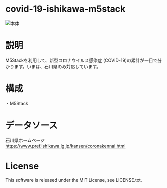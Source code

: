 # covid-19-ishikawa-m5stack
![本体](https://github.com/yukima77/covid-19-ishikawa-m5stack/blob/images/main.jpg)


# 説明
M5Stackを利用して、新型コロナウイルス感染症 (COVID-19)の累計が一目で分かります。いまは、石川県のみ対応しています。

# 構成
・M5Stack

# データソース
石川県ホームページ
https://www.pref.ishikawa.lg.jp/kansen/coronakennai.html

# License
This software is released under the MIT License, see LICENSE.txt.
